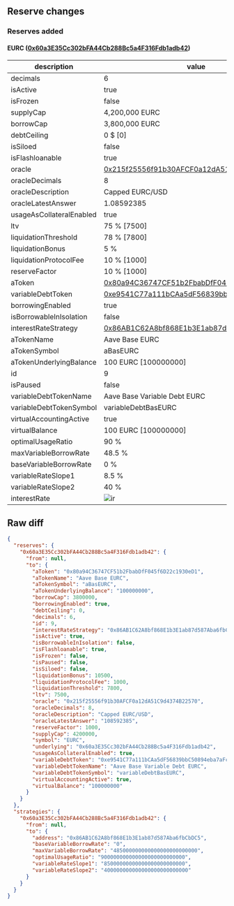 ## Reserve changes

### Reserves added

#### EURC ([0x60a3E35Cc302bFA44Cb288Bc5a4F316Fdb1adb42](https://basescan.org/address/0x60a3E35Cc302bFA44Cb288Bc5a4F316Fdb1adb42))

| description | value |
| --- | --- |
| decimals | 6 |
| isActive | true |
| isFrozen | false |
| supplyCap | 4,200,000 EURC |
| borrowCap | 3,800,000 EURC |
| debtCeiling | 0 $ [0] |
| isSiloed | false |
| isFlashloanable | true |
| oracle | [0x215f25556f91b30AFCF0a12dA51C9d4374B22570](https://basescan.org/address/0x215f25556f91b30AFCF0a12dA51C9d4374B22570) |
| oracleDecimals | 8 |
| oracleDescription | Capped EURC/USD |
| oracleLatestAnswer | 1.08592385 |
| usageAsCollateralEnabled | true |
| ltv | 75 % [7500] |
| liquidationThreshold | 78 % [7800] |
| liquidationBonus | 5 % |
| liquidationProtocolFee | 10 % [1000] |
| reserveFactor | 10 % [1000] |
| aToken | [0x80a94C36747CF51b2FbabDfF045f6D22c1930eD1](https://basescan.org/address/0x80a94C36747CF51b2FbabDfF045f6D22c1930eD1) |
| variableDebtToken | [0xe9541C77a111bCAa5dF56839bbC50894eba7aFcb](https://basescan.org/address/0xe9541C77a111bCAa5dF56839bbC50894eba7aFcb) |
| borrowingEnabled | true |
| isBorrowableInIsolation | false |
| interestRateStrategy | [0x86AB1C62A8bf868E1b3E1ab87d587Aba6fbCbDC5](https://basescan.org/address/0x86AB1C62A8bf868E1b3E1ab87d587Aba6fbCbDC5) |
| aTokenName | Aave Base EURC |
| aTokenSymbol | aBasEURC |
| aTokenUnderlyingBalance | 100 EURC [100000000] |
| id | 9 |
| isPaused | false |
| variableDebtTokenName | Aave Base Variable Debt EURC |
| variableDebtTokenSymbol | variableDebtBasEURC |
| virtualAccountingActive | true |
| virtualBalance | 100 EURC [100000000] |
| optimalUsageRatio | 90 % |
| maxVariableBorrowRate | 48.5 % |
| baseVariableBorrowRate | 0 % |
| variableRateSlope1 | 8.5 % |
| variableRateSlope2 | 40 % |
| interestRate | ![ir](https://dash.onaave.com/api/static?variableRateSlope1=85000000000000000000000000&variableRateSlope2=400000000000000000000000000&optimalUsageRatio=900000000000000000000000000&baseVariableBorrowRate=0&maxVariableBorrowRate=485000000000000000000000000) |


## Raw diff

```json
{
  "reserves": {
    "0x60a3E35Cc302bFA44Cb288Bc5a4F316Fdb1adb42": {
      "from": null,
      "to": {
        "aToken": "0x80a94C36747CF51b2FbabDfF045f6D22c1930eD1",
        "aTokenName": "Aave Base EURC",
        "aTokenSymbol": "aBasEURC",
        "aTokenUnderlyingBalance": "100000000",
        "borrowCap": 3800000,
        "borrowingEnabled": true,
        "debtCeiling": 0,
        "decimals": 6,
        "id": 9,
        "interestRateStrategy": "0x86AB1C62A8bf868E1b3E1ab87d587Aba6fbCbDC5",
        "isActive": true,
        "isBorrowableInIsolation": false,
        "isFlashloanable": true,
        "isFrozen": false,
        "isPaused": false,
        "isSiloed": false,
        "liquidationBonus": 10500,
        "liquidationProtocolFee": 1000,
        "liquidationThreshold": 7800,
        "ltv": 7500,
        "oracle": "0x215f25556f91b30AFCF0a12dA51C9d4374B22570",
        "oracleDecimals": 8,
        "oracleDescription": "Capped EURC/USD",
        "oracleLatestAnswer": "108592385",
        "reserveFactor": 1000,
        "supplyCap": 4200000,
        "symbol": "EURC",
        "underlying": "0x60a3E35Cc302bFA44Cb288Bc5a4F316Fdb1adb42",
        "usageAsCollateralEnabled": true,
        "variableDebtToken": "0xe9541C77a111bCAa5dF56839bbC50894eba7aFcb",
        "variableDebtTokenName": "Aave Base Variable Debt EURC",
        "variableDebtTokenSymbol": "variableDebtBasEURC",
        "virtualAccountingActive": true,
        "virtualBalance": "100000000"
      }
    }
  },
  "strategies": {
    "0x60a3E35Cc302bFA44Cb288Bc5a4F316Fdb1adb42": {
      "from": null,
      "to": {
        "address": "0x86AB1C62A8bf868E1b3E1ab87d587Aba6fbCbDC5",
        "baseVariableBorrowRate": "0",
        "maxVariableBorrowRate": "485000000000000000000000000",
        "optimalUsageRatio": "900000000000000000000000000",
        "variableRateSlope1": "85000000000000000000000000",
        "variableRateSlope2": "400000000000000000000000000"
      }
    }
  }
}
```